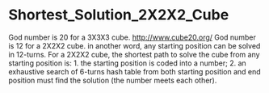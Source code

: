 # Shortest_Solution_2X2X2_Cube
God number is 20 for a 3X3X3 cube. http://www.cube20.org/ God number is 12 for a 2X2X2 cube. in another word, any starting position can be solved in 12-turns. For a 2X2X2 cube, the shortest path to solve the cube from any starting position is: 1. the starting position is coded into a number; 2. an exhaustive search of 6-turns hash table from both starting position and end position must find the solution (the number meets each other).
